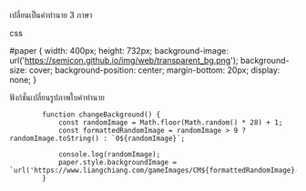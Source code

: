 เปลี่ยนเป็นคำทำนาย 3 ภาษา

css 

#paper {
            width: 400px;
            height: 732px;
            background-image: url('https://semicon.github.io/img/web/transparent_bg.png');
            background-size: cover;
            background-position: center;
            margin-bottom: 20px;
            display: none;
        }


ฟังก์ชั่นเปลี่ยนรูปภาพใบคำทำนาย

            function changeBackground() {
                const randomImage = Math.floor(Math.random() * 28) + 1;
                const formattedRandomImage = randomImage > 9 ? randomImage.toString() : `0${randomImage}`;

                console.log(randomImage);
                paper.style.backgroundImage = `url('https://www.liangchiang.com/gameImages/CM${formattedRandomImage}-1.jpg')`;
            }
